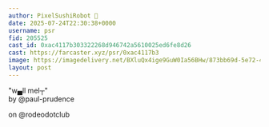 ```yaml
---
author: PixelSushiRobot 💫
date: 2025-07-24T22:30:38+0000
username: psr
fid: 205525
cast_id: 0xac4117b303322268d946742a5610025ed6fe8d26
cast: https://farcaster.xyz/psr/0xac4117b3
image: https://imagedelivery.net/BXluQx4ige9GuW0Ia56BHw/873bb69d-5e72-4290-3904-e98619d64500/original
layout: post
---
```

"w▄ll mel┬"   
by @paul-prudence   
  
on @rodeodotclub  

<img src='https://imagedelivery.net/BXluQx4ige9GuW0Ia56BHw/873bb69d-5e72-4290-3904-e98619d64500/original' alt='' referrerpolicy='no-referrer'/>